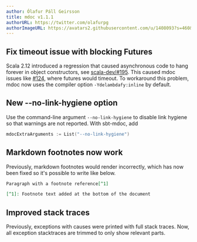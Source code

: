 ```yaml
---
author: Ólafur Páll Geirsson
title: mdoc v1.1.1
authorURL: https://twitter.com/olafurpg
authorImageURL: https://avatars2.githubusercontent.com/u/1408093?s=460&v=4
---
```


## Fix timeout issue with blocking Futures

Scala 2.12 introduced a regression that caused asynchronous code to hang
forever in object constructors, see
[scala-dev/#195](https://github.com/scala/scala-dev/issues/195#issuecomment-450723181).
This caused mdoc issues like
[#124](https://github.com/scalameta/mdoc/issues/124), where futures would
timeout.  To workaround this problem, mdoc now uses the compiler option
`-Ydelambdafy:inline` by default.

## New --no-link-hygiene option

Use the command-line argument `--no-link-hygiene` to disable link hygiene so that warnings are not reported. With sbt-mdoc, add

```scala
mdocExtraArguments := List("--no-link-hygiene")
```

## Markdown footnotes now work

Previously, markdown footnotes would render incorrectly, which has now been fixed so it's possible to write like below.

```md
Paragraph with a footnote reference[^1]

[^1]: Footnote text added at the bottom of the document
```

## Improved stack traces

Previously, exceptions with causes were printed with full stack traces. Now, all exception stacktraces are trimmed to only show relevant parts.
